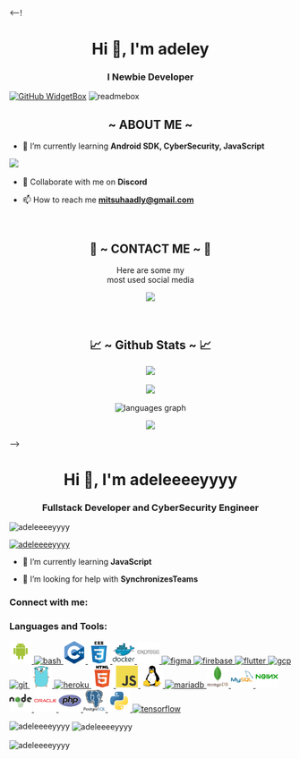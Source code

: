 <--!
<h1 align="center">Hi 👋, I'm adeley</h1>
<h3 align="center">I Newbie Developer</h3>

[![GitHub WidgetBox](https://github-widgetbox.vercel.app/api/profile?username=adeleeeeyyyy&data=followers,repositories,stars,commits&theme=nautilus)](https://github.com/adeleeeeyyyy)
![readmebox](https://svgshare.com/i/15xW.svg)

<div>
  <h2 align="center">  ~ ABOUT ME ~  </h2>
</div>

- 🌱 I’m currently learning **Android SDK, CyberSecurity, JavaScript**
<a>
  <img src="https://user-images.githubusercontent.com/74038190/213910845-af37a709-8995-40d6-be59-724526e3c3d7.gif">
  </a>
  
- 👯 Collaborate with me on **Discord**

- 📫 How to reach me **mitsuhaadly@gmail.com**

<br>
<h2 align="center"> 📝 ~ CONTACT ME ~ 📝 </h2>

<p align="center">Here are some my <br>
most used social media</p>

<p align="center">
  <a href="https://www.instagram.com/adeleeeeyyyy" target="_blank"><img src="https://img.shields.io/badge/-adeleeeeyyyy_-ocean?&style=for-the-badge&logo=Instagram&logoColor=white"/></a>
</p>
</div>
<br>
<h2 align="center"> 📈 ~ Github Stats ~ 📈 </h2>

<p align="center">
  <a href="https://github.com/adeleeeeyyyy"><img src="https://github-readme-stats.vercel.app/api?username=adeleeeeyyyy&theme=tokyonight&show_icons=true" /></a>
</p>

<p align="center">
  <a href="https://github.com/adeleeeeyyyy"><img src="https://github-readme-streak-stats.herokuapp.com/?user=adeleeeeyyyy&theme=tokyonight&hide_border=false&properties=background&border=%239611C5FF" /><a>
</p>

<p align="center">
   <img src="https://github-readme-stats.vercel.app/api/top-langs?locale=en&hide_title=false&layout=compact&card_width=320&langs_count=5&hide=css&theme=nightowl&hide_border=false&username=SynchronizesTeams" height="150" alt="languages graph"/>
</p>

<p align="center">
  <a href="https://github.com/adeleeeeyyyy"><img src="https://github-profile-trophy.vercel.app/?username=adeleeeeyyyy&theme=radical&margin-w=20&no-bg=true&no-frame=false" /><a>
</p>
-->

<h1 align="center">Hi 👋, I'm adeleeeeyyyy</h1>
<h3 align="center">Fullstack Developer and CyberSecurity Engineer</h3>

<p align="left"> <img src="https://komarev.com/ghpvc/?username=adeleeeeyyyy&label=Profile%20views&color=0e75b6&style=flat" alt="adeleeeeyyyy" /> </p>

<p align="left"> <a href="https://github.com/ryo-ma/github-profile-trophy"><img src="https://github-profile-trophy.vercel.app/?username=adeleeeeyyyy" alt="adeleeeeyyyy" /></a> </p>

- 🌱 I’m currently learning **JavaScript**

- 🤝 I’m looking for help with **SynchronizesTeams**

<h3 align="left">Connect with me:</h3>
<p align="left">
</p>

<h3 align="left">Languages and Tools:</h3>
<p align="left"> <a href="https://developer.android.com" target="_blank" rel="noreferrer"> <img src="https://raw.githubusercontent.com/devicons/devicon/master/icons/android/android-original-wordmark.svg" alt="android" width="40" height="40"/> </a> <a href="https://www.gnu.org/software/bash/" target="_blank" rel="noreferrer"> <img src="https://www.vectorlogo.zone/logos/gnu_bash/gnu_bash-icon.svg" alt="bash" width="40" height="40"/> </a> <a href="https://www.w3schools.com/cpp/" target="_blank" rel="noreferrer"> <img src="https://raw.githubusercontent.com/devicons/devicon/master/icons/cplusplus/cplusplus-original.svg" alt="cplusplus" width="40" height="40"/> </a> <a href="https://www.w3schools.com/css/" target="_blank" rel="noreferrer"> <img src="https://raw.githubusercontent.com/devicons/devicon/master/icons/css3/css3-original-wordmark.svg" alt="css3" width="40" height="40"/> </a> <a href="https://www.docker.com/" target="_blank" rel="noreferrer"> <img src="https://raw.githubusercontent.com/devicons/devicon/master/icons/docker/docker-original-wordmark.svg" alt="docker" width="40" height="40"/> </a> <a href="https://expressjs.com" target="_blank" rel="noreferrer"> <img src="https://raw.githubusercontent.com/devicons/devicon/master/icons/express/express-original-wordmark.svg" alt="express" width="40" height="40"/> </a> <a href="https://www.figma.com/" target="_blank" rel="noreferrer"> <img src="https://www.vectorlogo.zone/logos/figma/figma-icon.svg" alt="figma" width="40" height="40"/> </a> <a href="https://firebase.google.com/" target="_blank" rel="noreferrer"> <img src="https://www.vectorlogo.zone/logos/firebase/firebase-icon.svg" alt="firebase" width="40" height="40"/> </a> <a href="https://flutter.dev" target="_blank" rel="noreferrer"> <img src="https://www.vectorlogo.zone/logos/flutterio/flutterio-icon.svg" alt="flutter" width="40" height="40"/> </a> <a href="https://cloud.google.com" target="_blank" rel="noreferrer"> <img src="https://www.vectorlogo.zone/logos/google_cloud/google_cloud-icon.svg" alt="gcp" width="40" height="40"/> </a> <a href="https://git-scm.com/" target="_blank" rel="noreferrer"> <img src="https://www.vectorlogo.zone/logos/git-scm/git-scm-icon.svg" alt="git" width="40" height="40"/> </a> <a href="https://golang.org" target="_blank" rel="noreferrer"> <img src="https://raw.githubusercontent.com/devicons/devicon/master/icons/go/go-original.svg" alt="go" width="40" height="40"/> </a> <a href="https://heroku.com" target="_blank" rel="noreferrer"> <img src="https://www.vectorlogo.zone/logos/heroku/heroku-icon.svg" alt="heroku" width="40" height="40"/> </a> <a href="https://www.w3.org/html/" target="_blank" rel="noreferrer"> <img src="https://raw.githubusercontent.com/devicons/devicon/master/icons/html5/html5-original-wordmark.svg" alt="html5" width="40" height="40"/> </a> <a href="https://developer.mozilla.org/en-US/docs/Web/JavaScript" target="_blank" rel="noreferrer"> <img src="https://raw.githubusercontent.com/devicons/devicon/master/icons/javascript/javascript-original.svg" alt="javascript" width="40" height="40"/> </a> <a href="https://www.linux.org/" target="_blank" rel="noreferrer"> <img src="https://raw.githubusercontent.com/devicons/devicon/master/icons/linux/linux-original.svg" alt="linux" width="40" height="40"/> </a> <a href="https://mariadb.org/" target="_blank" rel="noreferrer"> <img src="https://www.vectorlogo.zone/logos/mariadb/mariadb-icon.svg" alt="mariadb" width="40" height="40"/> </a> <a href="https://www.mongodb.com/" target="_blank" rel="noreferrer"> <img src="https://raw.githubusercontent.com/devicons/devicon/master/icons/mongodb/mongodb-original-wordmark.svg" alt="mongodb" width="40" height="40"/> </a> <a href="https://www.mysql.com/" target="_blank" rel="noreferrer"> <img src="https://raw.githubusercontent.com/devicons/devicon/master/icons/mysql/mysql-original-wordmark.svg" alt="mysql" width="40" height="40"/> </a> <a href="https://www.nginx.com" target="_blank" rel="noreferrer"> <img src="https://raw.githubusercontent.com/devicons/devicon/master/icons/nginx/nginx-original.svg" alt="nginx" width="40" height="40"/> </a> <a href="https://nodejs.org" target="_blank" rel="noreferrer"> <img src="https://raw.githubusercontent.com/devicons/devicon/master/icons/nodejs/nodejs-original-wordmark.svg" alt="nodejs" width="40" height="40"/> </a> <a href="https://www.oracle.com/" target="_blank" rel="noreferrer"> <img src="https://raw.githubusercontent.com/devicons/devicon/master/icons/oracle/oracle-original.svg" alt="oracle" width="40" height="40"/> </a> <a href="https://www.php.net" target="_blank" rel="noreferrer"> <img src="https://raw.githubusercontent.com/devicons/devicon/master/icons/php/php-original.svg" alt="php" width="40" height="40"/> </a> <a href="https://www.postgresql.org" target="_blank" rel="noreferrer"> <img src="https://raw.githubusercontent.com/devicons/devicon/master/icons/postgresql/postgresql-original-wordmark.svg" alt="postgresql" width="40" height="40"/> </a> <a href="https://www.python.org" target="_blank" rel="noreferrer"> <img src="https://raw.githubusercontent.com/devicons/devicon/master/icons/python/python-original.svg" alt="python" width="40" height="40"/> </a> <a href="https://www.tensorflow.org" target="_blank" rel="noreferrer"> <img src="https://www.vectorlogo.zone/logos/tensorflow/tensorflow-icon.svg" alt="tensorflow" width="40" height="40"/> </a> </p>

<p><img align="left" src="https://github-readme-stats.vercel.app/api/top-langs?username=adeleeeeyyyy&show_icons=true&locale=en&layout=compact" alt="adeleeeeyyyy" /></p>

<p>&nbsp;<img align="center" src="https://github-readme-stats.vercel.app/api?username=adeleeeeyyyy&show_icons=true&locale=en" alt="adeleeeeyyyy" /></p>

<p><img align="center" src="https://github-readme-streak-stats.herokuapp.com/?user=adeleeeeyyyy&" alt="adeleeeeyyyy" /></p>
